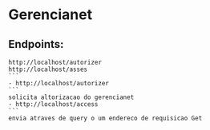 ﻿# Gerencianet
 ## Endpoints:
  ````
  http://localhost/autorizer
  http://localhost/asses
  ```
 - http://localhost/autorizer
 ```
 solicita altorizacao do gerencianet
 - http://localhost/access
 ```
 envia atraves de query o um endereco de requisicao Get 
